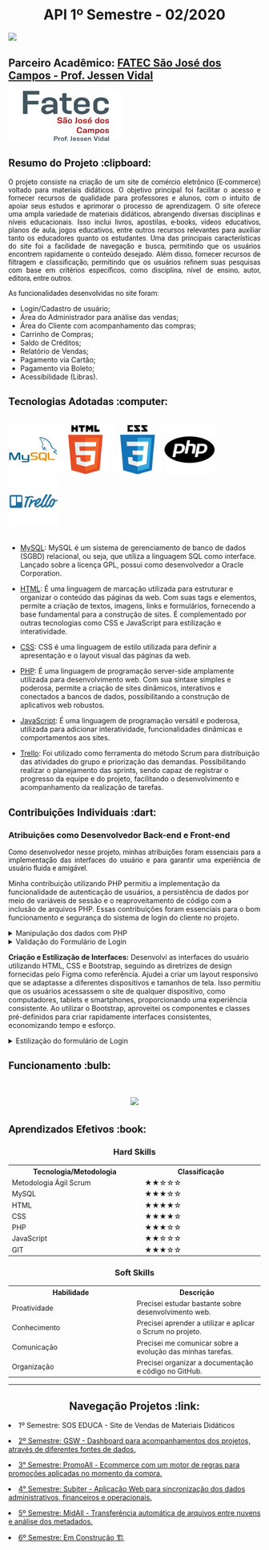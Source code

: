 <html>
<body>
 <h1 align="center"> API 1º Semestre - 02/2020</h1>
<a href="https://github.com/Grupo-1-2020-PI-FATEC-ADS/SOS-EDUCA"><img src="https://img.shields.io/badge/GitHub-Repositório Projeto-181717?style=for-the-badge&logo=github"></a>
 
 <h2> Parceiro Acadêmico: <a href="https://fatecsjc-prd.azurewebsites.net/">FATEC São José dos Campos - Prof. Jessen Vidal</a></h2>
 
<img src="https://github.com/BryanRibeiro/Portfolio-Projetos/blob/main/images/fatecsjc_400x192.png" height="100" width="230"/>
  
  <h2 style="font-family:roboto;"> Resumo do Projeto :clipboard:</h2>
  
  <p align="justify" style="font-family:roboto;"> O projeto consiste na criação de um site de comércio eletrônico (E-commerce) voltado para materiais didáticos. O objetivo principal foi facilitar o acesso e fornecer recursos de qualidade para professores e alunos, com o intuito de apoiar seus estudos e aprimorar o processo de aprendizagem. O site oferece uma ampla variedade de materiais didáticos, abrangendo diversas disciplinas e níveis educacionais. Isso inclui livros, apostilas, e-books, vídeos educativos, planos de aula, jogos educativos, entre outros recursos relevantes para auxiliar tanto os educadores quanto os estudantes.
Uma das principais características do site foi a facilidade de navegação e busca, permitindo que os usuários encontrem rapidamente o conteúdo desejado. Além disso, fornecer recursos de filtragem e classificação, permitindo que os usuários refinem suas pesquisas com base em critérios específicos, como disciplina, nível de ensino, autor, editora, entre outros.
   
  <p align="justify" style="font-family:roboto;"> As funcionalidades desenvolvidas no site foram: 
 </p>
  <ul>
<li>Login/Cadastro de usuário;</li>
<li>Área do Administrador para análise das vendas;</li>
<li>Área do Cliente com acompanhamento das compras;</li>
<li>Carrinho de Compras;</li>
<li>Saldo de Créditos;</li>
<li>Relatório de Vendas;</li>
<li>Pagamento via Cartão;</li>
<li>Pagamento via Boleto;</li>
<li>Acessibilidade (Libras).</li>
  </ul>
 </p>
 
 <h2 style="font-family:roboto;"> Tecnologias Adotadas :computer:</h2>
 
 <div style="display: inline_block"><br> 
 <img src="https://raw.githubusercontent.com/devicons/devicon/1119b9f84c0290e0f0b38982099a2bd027a48bf1/icons/mysql/mysql-original-wordmark.svg" width="100"    height="100" />	 
 <img src="https://raw.githubusercontent.com/devicons/devicon/1119b9f84c0290e0f0b38982099a2bd027a48bf1/icons/html5/html5-original-wordmark.svg" width="100"    height="100" />
 <img src="https://raw.githubusercontent.com/devicons/devicon/1119b9f84c0290e0f0b38982099a2bd027a48bf1/icons/css3/css3-original-wordmark.svg" width="100" height="100" />
 <img src="https://raw.githubusercontent.com/devicons/devicon/1119b9f84c0290e0f0b38982099a2bd027a48bf1/icons/php/php-plain.svg" width="100" height="100" />
 <img src="https://raw.githubusercontent.com/devicons/devicon/1119b9f84c0290e0f0b38982099a2bd027a48bf1/icons/trello/trello-plain-wordmark.svg" width="100" height="100" />
</div>
 
<br>
 
  <ul>
  <li><a href="https://www.mysql.com/">MySQL</a>: MySQL é um sistema de gerenciamento de banco de dados (SGBD) relacional, ou seja, que utiliza a linguagem SQL como interface. Lançado sobre a licença GPL, possui como desenvolvedor a Oracle Corporation.</p></li>
  </li>	  
  <li><a href="https://html.spec.whatwg.org/multipage/">HTML</a>: É uma linguagem de marcação utilizada para estruturar e organizar o conteúdo das páginas da web. Com suas tags e elementos, permite a criação de textos, imagens, links e formulários, fornecendo a base fundamental para a construção de sites. É complementado por outras tecnologias como CSS e JavaScript para estilização e interatividade.</p></li>
  </li>
   <li><a href="https://www.w3.org/Style/CSS/Overview.en.html">CSS</a>: CSS é uma linguagem de estilo utilizada para definir a apresentação e o layout visual das páginas da web.</p></li>
  </li>
   <li><a href="https://www.php.net/">PHP</a>: É uma linguagem de programação server-side amplamente utilizada para desenvolvimento web. Com sua sintaxe simples e poderosa, permite a criação de sites dinâmicos, interativos e conectados a bancos de dados, possibilitando a construção de aplicativos web robustos.</p></li>
  </li>
   <li><a href="https://developer.mozilla.org/pt-BR/docs/Web/JavaScript">JavaScript</a>: É uma linguagem de programação versátil e poderosa, utilizada para adicionar interatividade, funcionalidades dinâmicas e comportamentos aos sites.</p></li>
  </li>
  <li><a href="https://trello.com/https://trello.com">Trello</a>: Foi utilizado como ferramenta do método Scrum para distribuição das atividades do grupo e priorização das demandas. Possibilitando realizar o planejamento das sprints, sendo capaz de registrar o progresso da equipe e do projeto, facilitando o desenvolvimento e acompanhamento da realização de tarefas. </p></li>
  </li>

  </ul>
  
  <h2 style="font-family:roboto;"> Contribuições Individuais :dart:</h2>
  
  <h3> Atribuições como Desenvolvedor Back-end e Front-end</h3>
  <p align="justify" style="font-family:roboto;"> Como desenvolvedor nesse projeto, minhas atribuições foram essenciais para a implementação das interfaces do usuário e para garantir uma experiência de usuário fluida e amigável.

Minha contribuição utilizando PHP permitiu a implementação da funcionalidade de autenticação de usuários, a persistência de dados por meio de variáveis de sessão e o reaproveitamento de código com a inclusão de arquivos PHP. Essas contribuições foram essenciais para o bom funcionamento e segurança do sistema de login do cliente no projeto.

<details>
	
<summary>Manipulação dos dados com PHP</summary>
 
> Inicialização de sessão: Com a linha "?php session_start(); ?", iniciei uma sessão PHP. Isso permite que armazene e acesse variáveis de sessão, que podem ser usadas para manter dados específicos do usuário entre as requisições.

> Utilizei o PHP para manipular os dados submetidos no formulário de login. O formulário é enviado para o arquivo "autenticando_clientes.php" através do atributo action no elemento "form".
	
```php
 
<?php session_start(); ?>
<!DOCTYPE html>
<html lang="pt-br">
<head>
  <meta charset="utf-8">
  <meta name="viewport" content="width=device-width, initial-scale=1">
  <?php include('cabecalho.php');?>
	<title>Login do cliente</title>
</head>
<body>
  <?php include('navbar.php');?>
  <?php (include("progresso.php"))(1);?>
 
  <div class="container">
	<!-- Main Content -->
	<div class="container-fluid">
		<div class="row main-content bg-success text-center">
			<div class="col-md-4 text-center company__info">
				<span class="company__logo"><h2><img src="images/sos.gif" alt="" width="120px" height="120px"></span></h2></img>
			</div>
			<div class="col-md-8 col-xs-12 col-sm-12 login_form ">
				<div class="container-fluid">
					<div class="row">
						<h2>Log In</h2>
					</div>
					<div class="row">
						<form control="" class="form-group" action="autenticando_clientes.php" method="POST">
							<div class="row">
								<input type="text" id="username" class="form__input" name="usuario" value="<?php echo @$_SESSION['usuario']?>"  placeholder="Digite seu Email">
							</div>
							<div class="row">
								<!-- <span class="fa fa-lock"></span> -->
								<input type="password" id="password" class="form__input" name="senha" <?= @$_SESSION['senha'] ? 'autofocus' : '' ?>  maxlength="8" placeholder="Digite sua senha">
							</div>
							<div class="row">
								<input type="submit" value="Login" class="btn2">
							</div>
						</form>
					</div>
				</div>
			</div>
		</div>
  </div>
</div>
</body>
  <?php include('rodape.php');?> 
</body>
</html>

```

</details>  

<details>
	
<summary>Validação do Formulário de Login</summary>
 
```javascript

document.getElementById("loginForm").addEventListener("submit", function(event) {
  event.preventDefault();
  var email = document.getElementById("email").value;
  var password = document.getElementById("password").value;
  
  // Realizar validação do email e senha
  if (email && password) {
    // Fazer chamada assíncrona para o backend em PHP
    fetch("login.php", {
      method: "POST",
      body: JSON.stringify({ email: email, password: password }),
      headers: {
        "Content-Type": "application/json"
      }
    })
    .then(response => response.json())
    .then(data => {
      // Tratar a resposta do backend
    })
    .catch(error => {
      // Tratar erros
    });
  }
});

```

</details>  
 
**Criação e Estilização de Interfaces:**
Desenvolvi as interfaces do usuário utilizando HTML, CSS e Bootstrap, seguindo as diretrizes de design fornecidas pelo Figma como referência.
Ajudei a criar um layout responsivo que se adaptasse a diferentes dispositivos e tamanhos de tela. Isso permitiu que os usuários acessassem o site de qualquer dispositivo, como computadores, tablets e smartphones, proporcionando uma experiência consistente.
Ao utilizar o Bootstrap, aproveitei os componentes e classes pré-definidos para criar rapidamente interfaces consistentes, economizando tempo e esforço.

<details>
	
<summary>Estilização do formulário de Login</summary>
	
```css

  .wrapper {
    display: flex;
    align-items: center;
    flex-direction: column; 
    justify-content: center;
    width: 100%;
    min-height: 100%;
    padding: 20px;
  }
  
  #formContent {
    -webkit-border-radius: 10px 10px 10px 10px;
    border-radius: 10px 10px 10px 10px;
    background: #fff;
    padding: 30px;
    width: 90%;
    max-width: 450px;
    position: relative;
    padding: 0px;
    -webkit-box-shadow: 0 30px 60px 0 rgba(0,0,0,0.3);
    box-shadow: 0 30px 60px 0 rgba(0,0,0,0.3);
    text-align: center;
  }
  
  #formFooter {
    background-color: #f6f6f6;
    border-top: 1px solid #dce8f1;
    padding: 25px;
    text-align: center;
    -webkit-border-radius: 0 0 10px 10px;
    border-radius: 0 0 10px 10px;
  }

```
 
</details> 
  
  <h2 style="font-family:roboto;"> Funcionamento :bulb:</h2>

  <h1 align="center"> <img src = "https://github.com/Grupo-1-2020-PI-FATEC-ADS/SOS-EDUCA/blob/master/Imagens%20Geral/videosprint3.gif"/></h1>
 
  <h2 style="font-family:roboto;"> Aprendizados Efetivos :book:</h2>   
  <h3 align="center"> Hard Skills </h3>
  <table align="center">
    <tr>
      <th width="300px">Tecnologia/Metodologia</th>
      <th width="300px">Classificação</th>
    </tr>
    <tr>
      <td>Metodologia Ágil Scrum</td>
      <td>★★☆☆☆</td>
    </tr>
    <tr>
      <td>MySQL</td>
      <td>★★★☆☆</td>
    </tr>	
    <tr>
      <td>HTML</td>
      <td>★★★★☆</td>
    </tr>
    <tr>
      <td>CSS</td>
      <td>★★★★☆</td>
    </tr>
   <tr>
      <td>PHP</td>
      <td>★★★☆☆</td>
    </tr>
   <tr>
      <td>JavaScript</td>
      <td>★★☆☆☆</td>
    </tr>
    <tr>
      <td>GIT</td>
      <td>★★★☆☆</td>
    </tr>
  </table>
  
  <h3 align="center">Soft Skills</h3>
  <table align="center">
    <tr>
      <th width="300px">Habilidade</th>
      <th width="300px">Descrição</th>
    </tr>
    <tr>
      <td>Proatividade</td>
      <td>Precisei estudar bastante sobre desenvolvimento web.</td>
    </tr>
    <tr>
      <td>Conhecimento</td>
      <td>Precisei aprender a utilizar e aplicar o Scrum no projeto.</td>
    </tr>
    <tr>
      <td>Comunicação</td>
      <td>Precisei me comunicar sobre a evolução das minhas tarefas.</td>
    </tr>
    <tr>
      <td>Organização</td>
      <td>Precisei organizar a documentação e código no GitHub.</td>
    </tr>
  </table>
  
---

 <h2 align="center"> Navegação Projetos :link:</h2>
 
   <p align="justify" style="font-family:roboto;"><li> 1º Semestre: SOS EDUCA - Site de Vendas de Materiais Didáticos</li></p>
   <p align="justify" style="font-family:roboto;"><li><a href="https://github.com/BryanRibeiro/Portfolio-Projetos/blob/main/API_2.md">2º Semestre: GSW - Dashboard para acompanhamentos dos projetos, através de diferentes fontes de dados.</a></li></p>
   <p align="justify" style="font-family:roboto;"><li><a href="https://github.com/BryanRibeiro/Portfolio-Projetos/blob/main/API_3.md">3° Semestre: PromoAll - Ecommerce com um motor de regras para promoções aplicadas no momento da compra.</a></li></p>
   <p align="justify" style="font-family:roboto;"><li><a href="https://github.com/BryanRibeiro/Portfolio-Projetos/blob/main/API_4.md">4° Semestre: Subiter - Aplicação Web para sincronização dos dados administrativos, financeiros e operacionais.</a></li></p>
   <p align="justify" style="font-family:roboto;"><li><a href="https://github.com/BryanRibeiro/Portfolio-Projetos/blob/main/API_5.md">5º Semestre: MidAll - Transferência automática de arquivos entre nuvens e análise dos metadados.</a></li></p>
   <p align="justify" style="font-family:roboto;"><li><a href=""> 6º Semestre: Em Construção 🏗️</a></li></p>
  
</body>
</html>
